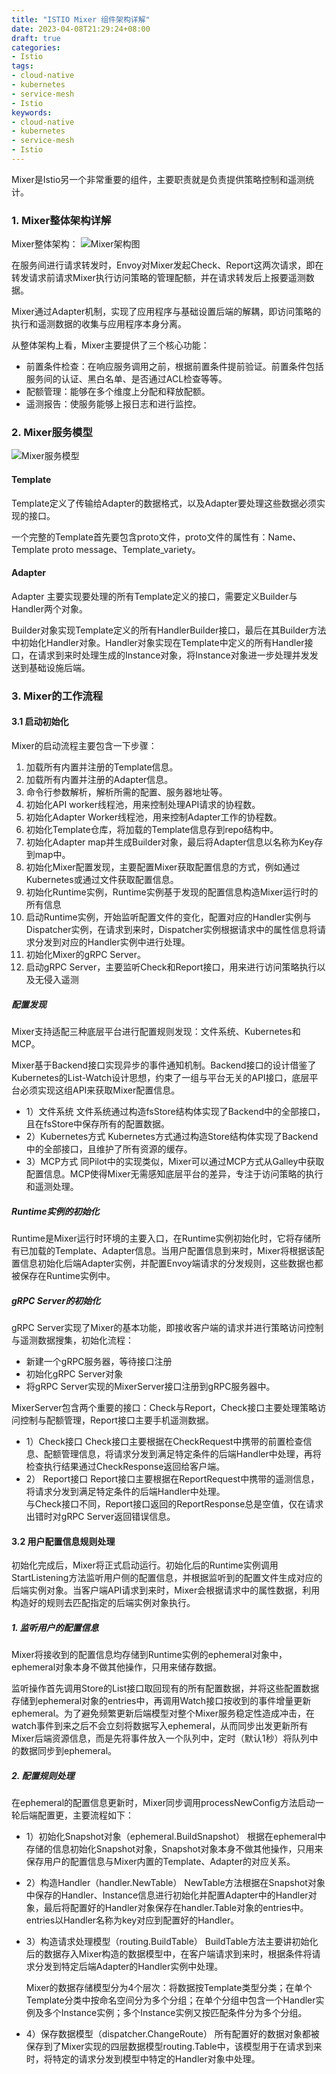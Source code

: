 ```yaml
---
title: "ISTIO Mixer 组件架构详解"
date: 2023-04-08T21:29:24+08:00
draft: true
categories:
- Istio
tags:
- cloud-native
- kubernetes
- service-mesh
- Istio
keywords:
- cloud-native
- kubernetes
- service-mesh
- Istio
---
```


Mixer是Istio另一个非常重要的组件，主要职责就是负责提供策略控制和遥测统计。

### 1. Mixer整体架构详解
Mixer整体架构：
![Mixer架构图](https://img2018.cnblogs.com/i-beta/1383365/202001/1383365-20200114204447477-84964089.png)

在服务间进行请求转发时，Envoy对Mixer发起Check、Report这两次请求，即在转发请求前请求Mixer执行访问策略的管理配额，并在请求转发后上报要遥测数据。

Mixer通过Adapter机制，实现了应用程序与基础设置后端的解耦，即访问策略的执行和遥测数据的收集与应用程序本身分离。

从整体架构上看，Mixer主要提供了三个核心功能：
- 前置条件检查：在响应服务调用之前，根据前置条件提前验证。前置条件包括服务间的认证、黑白名单、是否通过ACL检查等等。
- 配额管理：能够在多个维度上分配和释放配额。
- 遥测报告：使服务能够上报日志和进行监控。

### 2. Mixer服务模型

![Mixer服务模型](https://img0.baidu.com/it/u=2565284617,2648041919&fm=253&fmt=auto&app=138&f=JPG?w=500&h=338)

#### Template
Template定义了传输给Adapter的数据格式，以及Adapter要处理这些数据必须实现的接口。

一个完整的Template首先要包含proto文件，proto文件的属性有：Name、Template proto message、Template_variety。

#### Adapter
Adapter 主要实现要处理的所有Template定义的接口，需要定义Builder与Handler两个对象。

Builder对象实现Template定义的所有HandlerBuilder接口，最后在其Builder方法中初始化Handler对象。Handler对象实现在Template中定义的所有Handler接口，在请求到来时处理生成的Instance对象，将Instance对象进一步处理并发发送到基础设施后端。

### 3. Mixer的工作流程
#### 3.1 启动初始化
Mixer的启动流程主要包含一下步骤：
1. 加载所有内置并注册的Template信息。
2. 加载所有内置并注册的Adapter信息。
3. 命令行参数解析，解析所需的配置、服务器地址等。
4. 初始化API worker线程池，用来控制处理API请求的协程数。
5. 初始化Adapter Worker线程池，用来控制Adapter工作的协程数。
6. 初始化Template仓库，将加载的Template信息存到repo结构中。
7. 初始化Adapter map并生成Builder对象，最后将Adapter信息以名称为Key存到map中。
8. 初始化Mixer配置发现，主要配置Mixer获取配置信息的方式，例如通过Kubernetes或通过文件获取配置信息。
9. 初始化Runtime实例，Runtime实例基于发现的配置信息构造Mixer运行时的所有信息
10. 启动Runtime实例，开始监听配置文件的变化，配置对应的Handler实例与Dispatcher实例，在请求到来时，Dispatcher实例根据请求中的属性信息将请求分发到对应的Handler实例中进行处理。
11. 初始化Mixer的gRPC Server。
12. 启动gRPC Server，主要监听Check和Report接口，用来进行访问策略执行以及无侵入遥测

##### 配置发现
Mixer支持适配三种底层平台进行配置规则发现：文件系统、Kubernetes和MCP。

Mixer基于Backend接口实现异步的事件通知机制。Backend接口的设计借鉴了Kubernetes的List-Watch设计思想，约束了一组与平台无关的API接口，底层平台必须实现这组API来获取Mixer配置信息。
- 1）文件系统
  文件系统通过构造fsStore结构体实现了Backend中的全部接口，且在fsStore中保存所有的配置数据。
- 2）Kubernetes方式
  Kubernetes方式通过构造Store结构体实现了Backend中的全部接口，且维护了所有资源的缓存。
- 3）MCP方式
  同Pilot中的实现类似，Mixer可以通过MCP方式从Galley中获取配置信息。MCP使得Mixer无需感知底层平台的差异，专注于访问策略的执行和遥测处理。

##### Runtime实例的初始化
Runtime是Mixer运行时环境的主要入口，在Runtime实例初始化时，它将存储所有已加载的Template、Adapter信息。当用户配置信息到来时，Mixer将根据该配置信息初始化后端Adapter实例，并配置Envoy端请求的分发规则，这些数据也都被保存在Runtime实例中。

##### gRPC Server的初始化
gRPC Server实现了Mixer的基本功能，即接收客户端的请求并进行策略访问控制与遥测数据搜集，初始化流程：
- 新建一个gRPC服务器，等待接口注册
- 初始化gRPC Server对象
- 将gRPC Server实现的MixerServer接口注册到gRPC服务器中。

MixerServer包含两个重要的接口：Check与Report，Check接口主要处理策略访问控制与配额管理，Report接口主要手机遥测数据。

- 1）Check接口
  Check接口主要根据在CheckRequest中携带的前置检查信息、配额管理信息，将请求分发到满足特定条件的后端Handler中处理，再将检查执行结果通过CheckResponse返回给客户端。
- 2） Report接口
  Report接口主要根据在ReportRequest中携带的遥测信息，将请求分发到满足特定条件的后端Handler中处理。   
  与Check接口不同，Report接口返回的ReportResponse总是空值，仅在请求出错时对gRPC Server返回错误信息。

#### 3.2 用户配置信息规则处理
初始化完成后，Mixer将正式启动运行。初始化后的Runtime实例调用StartListening方法监听用户侧的配置信息，并根据监听到的配置文件生成对应的后端实例对象。当客户端API请求到来时，Mixer会根据请求中的属性数据，利用构造好的规则去匹配指定的后端实例对象执行。

##### 1. 监听用户的配置信息
Mixer将接收到的配置信息均存储到Runtime实例的ephemeral对象中，ephemeral对象本身不做其他操作，只用来储存数据。

监听操作首先调用Store的List接口取回现有的所有配置数据，并将这些配置数据存储到ephemeral对象的entries中，再调用Watch接口按收到的事件增量更新ephemeral。为了避免频繁更新后端模型对整个Mixer服务稳定性造成冲击，在watch事件到来之后不会立刻将数据写入ephemeral，从而同步出发更新所有Mixer后端资源信息，而是先将事件放入一个队列中，定时（默认1秒）将队列中的数据同步到ephemeral。

##### 2. 配置规则处理
在ephemeral的配置信息更新时，Mixer同步调用processNewConfig方法启动一轮后端配置更，主要流程如下：
- 1）初始化Snapshot对象（ephemeral.BuildSnapshot）
  根据在ephemeral中存储的信息初始化Snapshot对象，Snapshot对象本身不做其他操作，只用来保存用户的配置信息与Mixer内置的Template、Adapter的对应关系。
- 2）构造Handler（handler.NewTable）
  NewTable方法根据在Snapshot对象中保存的Handler、Instance信息进行初始化并配置Adapter中的Handler对象，最后将配置好的Handler对象保存在handler.Table对象的entries中。entries以Handler名称为key对应到配置好的Handler。
- 3）构造请求处理模型（routing.BuildTable）
  BuildTable方法主要讲初始化后的数据存入Mixer构造的数据模型中，在客户端请求到来时，根据条件将请求分发到特定后端Adapter的Handler实例中处理。

  Mixer的数据存储模型分为4个层次：将数据按Template类型分类；在单个Template分类中按命名空间分为多个分组；在单个分组中包含一个Handler实例及多个Instance实例；多个Instance实例又按匹配条件分为多个分组。
- 4）保存数据模型（dispatcher.ChangeRoute）
  所有配置好的数据对象都被保存到了Mixer实现的四层数据模型routing.Table中，该模型用于在请求到来时，将特定的请求分发到模型中特定的Handler对象中处理。

